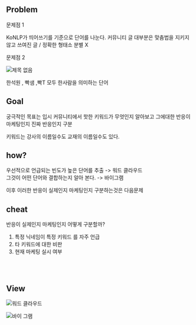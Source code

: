 ## Problem

문제점 1

KoNLP가 띄어쓰기를 기준으로 단어를 나눈다. 커뮤니티 글 대부분은 맞춤법을 지키지않고 쓰여진 글 / 정확한 형태소 분별 X 


문제점 2

![제목 없음](https://user-images.githubusercontent.com/49007889/58566725-17ddc700-826c-11e9-8806-bc794e38bf5b.png)


한석원 , 빡샘 ,빡T  모두 한사람을 의미하는 단어
 
 
## Goal 

궁극적인 목표는 입시 커뮤니티에서 핫한 키워드가 무엇인지 알아보고 그에대한 반응이 마케팅인지 진짜 반응인지 구분
 
키워드는 강사의 이름일수도 교재의 이름일수도 있다.

## how?

우선적으로 언급되는 빈도가 높은 단어를 추출 -> 워드 클라우드<br>
그것이 어떤 단어와 결합하는지 알아 본다. -> 바이그램
 
이후 이러한 반응이 실제인지 마케팅인지 구분하는것은 다음문제

## cheat

반응이 실제인지 마케팅인지 어떻게 구분할까?<br>
1. 특정 닉네임이 특정 키워드 를 자주 언급
2. 타 키워드에 대한 비판
3. 현재 마케팅 실시 여부
 
<br><br> 


## View

![워드 클라우드](https://user-images.githubusercontent.com/49007889/58539895-3ffd0400-8233-11e9-81df-2d065e601178.png)

![바이 그램](https://user-images.githubusercontent.com/49007889/58539894-3f646d80-8233-11e9-88fa-3baad69a9620.png)

